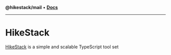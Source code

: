 **@hikestack/mail** • [**Docs**](/official/reference/mail/globals.md)

***

# HikeStack

[HikeStack](https://github.com/hikestack/official) is a simple and scalable TypeScript tool set
